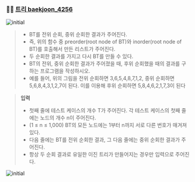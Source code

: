 ### 🧑‍💻 [트리 baekjoon_4256](https://www.acmicpc.net/problem/4256)

![initial](https://user-images.githubusercontent.com/70942197/118909507-18426180-b95e-11eb-83c2-d74b99bd1eef.png)
>
> - BT를 전위 순회, 중위 순회한 결과가 주어진다.
> - 즉, 위의 함수 중 preorder(root node of BT)와 inorder(root node of BT)를 호출해서 만든 리스트가 주어진다.
> - 두 순회한 결과를 가지고 다시 BT를 만들 수 있다.
> - BT의 전위, 중위 순회한 결과가 주어졌을 때, 후위 순회했을 때의 결과를 구하는 프로그램을 작성하시오.
> - 예를 들어, 위의 그림을 전위 순회하면 3,6,5,4,8,7,1,2, 중위 순회하면 5,6,8,4,3,1,2,7이 된다. 이를 이용해 후위 순회하면 5,8,4,6,2,1,7,3이 된다
> 

> **입력**
> - 첫째 줄에 테스트 케이스의 개수 T가 주어진다. 각 테스트 케이스의 첫째 줄에는 노드의 개수 n이 주어진다.
> - (1 ≤ n ≤ 1,000) BT의 모든 노드에는 1부터 n까지 서로 다른 번호가 매겨져 있다.
> - 다음 줄에는 BT를 전위 순회한 결과, 그 다음 줄에는 중위 순회한 결과가 주어진다. 
> - 항상 두 순회 결과로 유일한 이진 트리가 만들어지는 경우만 입력으로 주어진다.

![initial](https://user-images.githubusercontent.com/70942197/118909905-a61e4c80-b95e-11eb-80f4-3cd55ea43d42.png)
